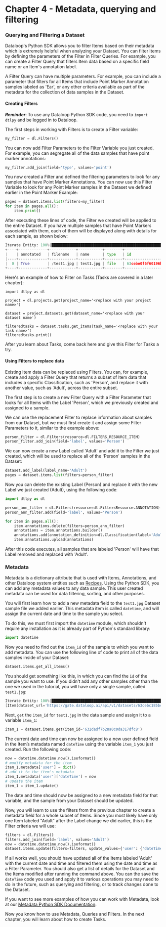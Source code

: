 # Chapter 4 - Metadata, querying and filtering

### Querying and Filtering a Dataset

Dataloop's Python SDK allows you to filter Items based on their metadata which is extremely helpful when analyzing your Dataset. You can filter Items by defining the parameters of the Filter in Filter Queries. For example, you can create a Filter Query that filters Item data based on a specific field name or an Item's annotation label.

A Filter Query can have multiple parameters. For example, you can include a parameter that filters for all Items that include Point Marker Annotation samples labeled as 'Ear', or any other criteria available as part of the metadata for the collection of data samples in the Dataset.

#### Creating Filters

_**Reminder**_: To use any Dataloop Python SDK code, you need to `import dtlpy` and be logged in to Dataloop. 

The first steps in working with Filters is to create a Filter variable:

```python
my_filter = dl.Filters()
```

You can now add Filter Parameters to the Filter Variable you just created. For example, you can segregate all of the data samples that have point marker annotations:

```python
my_filter.add_join(field='type', values='point')
```

You now created a Filter and defined the filtering parameters to look for any samples that have Point Marker Annotations. You can now use this Filter Variable to look for any Point Marker samples in the Dataset we defined earlier in the Point Marker Example:

```python
pages = dataset.items.list(filters=my_filter)
for item in pages.all():
    item.print()
```

After executing these lines of code, the Filter we created will be applied to the entire Dataset. If you have multiple samples that have Point Markers associated with them, each of them will be displayed along with details for each sample, as shown below:

```python
Iterate Entity: 100%|████████████████████████████████████████████████████████████████████| 1/1 [00:00<00:00,  1.66it/s]
+----+-------------+------------+-----------+--------+--------------------------+----------+-------+--------------------+-------------------------------------------------------------------+--------------------------+--------------------------+---------------------+
|    | annotated   | filename   | name      | type   | id                       | hidden   | dir   |   annotationsCount | dataset                                                           | createdAt                | datasetId                | creator             |
|----+-------------+------------+-----------+--------+--------------------------+----------+-------+--------------------+-------------------------------------------------------------------+--------------------------+--------------------------+---------------------|
|  0 | True        | /test1.jpg | test1.jpg | file   | 63cebe0f6f60196b004423d9 | False    | /     |                  3 | https://gate.dataloop.ai/api/v1/datasets/63cebc185bc9dbe3ed851dbe | 2023-01-23T17:04:15.000Z | 63cebc185bc9dbe3ed851dbe | emailaccount@gmail.com |
+----+-------------+------------+-----------+--------+--------------------------+----------+-------+--------------------+-------------------------------------------------------------------+--------------------------+--------------------------+---------------------+
```

Here's an example of how to Filter on Tasks (Tasks are covered in a later chapter):

```
import dtlpy as dl

project = dl.projects.get(project_name='<replace with your project name>')

dataset = project.datasets.get(dataset_name='<replace with your dataset name')

filteredtasks = dataset.tasks.get_items(task_name='<replace with your task name>')
filteredtasks.print()
```

After you learn about Tasks, come back here and give this Filter for Tasks a try.

#### Using Filters to replace data

Existing Item data can be replaced using Filters. You can, for example, create and apply a Filter Query that returns a subset of Item data that includes a specific Classification, such as 'Person', and replace it with another value, such as 'Adult', across the entire subset.

The first step is to create a new Filter Query with a Filter Parameter that looks for all Items with the Label 'Person', which we previously created and assigned to a sample.

We can use the replacement Filter to replace information about samples from our Dataset, but we must first create it and assign some Filter Parameters to it, similar to the example above:

```python
person_filter = dl.Filters(resource=dl.FILTERS_RESOURCE_ITEM)
person_filter.add_join(field='label', values='Person')
```

We can now create a new Label called 'Adult' and add it to the Filter we just created, which will be used to replace all of the 'Person' samples in the Dataset:

```python
dataset.add_label(label_name='Adult')
pages = dataset.items.list(filters=person_filter)
```

Now you can delete the existing Label (Person) and replace it with the new Label we just created (Adult), using the following code:

```python
import dtlpy as dl

person_ann_filter = dl.Filters(resource=dl.FiltersResource.ANNOTATION)
person_ann_filter.add(field='label', values='Person')

for item in pages.all():
    item.annotations.delete(filters=person_ann_filter)
    annotations = item.annotations.builder()
    annotations.add(annotation_definition=dl.Classification(label='Adult'))
    item.annotations.upload(annotations)
```

After this code executes, all samples that are labeled 'Person' will have that Label removed and replaced with 'Adult'.

### Metadata

Metadata is a dictionary attribute that is used with Items, Annotations, and other Dataloop system entities such as [Recipes](https://dataloop.ai/blog/data-recipes/). Using the Python SDK, you can add any metadata values to any data sample. This user created metadata can be used for data filtering, sorting, and other purposes.

You will first learn how to add a new metadata field to the `test1.jpg` Dataset sample file we added earlier. This metadata item is called `datetime`, and will assign the current date and time to the sample you select.

To do this, we must first import the `datetime` module, which shouldn't require any installation as it is already part of Python's standard library:

```python
import datetime
```

Now you need to find out the `item_id` of the sample to which you want to add metadata. You can use the following line of code to print all of the data samples inside of your Dataset:

```python
dataset.items.get_all_items()
```

You should get something like this, in which you can find the `id` of the sample you want to use. If you didn't add any other samples other than the one we used in the tutorial, you will have only a single sample, called `test1.jpg`:

```python
Iterate Entity: 100%|████████████████████████████████████████████████████████████████████| 1/1 [00:00<00:00,  1.15it/s]
[Item(dataset_url='https://gate.dataloop.ai/api/v1/datasets/63cebc185bc9dbe3ed851dbe', created_at='2023-01-23T17:04:15.000Z', dataset_id='63cebc185bc9dbe3ed851dbe', filename='/test1.jpg', name='test1.jpg', type='file', id='63cebe0f6f60196b004423d9', spec=None, creator='myfuncont@gmail.com', _description=None, annotations_count=3)]
```

Next, `get` the `item_id` for `test1.jpg` in the data sample and assign it to a variable `item_1`:

```python
item_1 = dataset.items.get(item_id='632dadf7b28a0c0da317dfc8')
```

The current date and time can now be assigned to a new user defined field in the Item’s metadata named `dateTime` using the variable `item_1` you just created. Run the following code:

```python
now = datetime.datetime.now().isoformat()
# modify metadata for the item
item_1.metadata['user'] = dict()
# add it to the item's metadata
item_1.metadata['user']['dateTime'] = now
# update the item
item_1 = item_1.update()
```

The date and time should now be assigned to a new metadata field for that variable, and the sample from your Dataset should be updated.

Now, you will learn to use the filters from the previous chapter to create a metadata field for a whole subset of Items. Since you most likely have only one Item labeled "Adult" after the Label change we did earlier, this is the Filter criteria we will use:

```python
filters = dl.Filters()
filters.add_join(field='label', values='Adult')
now = datetime.datetime.now().isoformat()
dataset.items.update(filters=filters, update_values={'user': {'dateTime': now}})
```

If all works well, you should have updated all of the Items labeled 'Adult' with the current date and time and filtered them using the date and time as a Filter Parameter. You should also get a list of details for the Dataset and the Items modified after running the command above. You can the save the `dateTime` code you used and apply it to various operations you may need to do in the future, such as querying and filtering, or to track changes done to the Dataset.

If you want to see more examples of how you can work with Metadata, look at our [Metadata Python SDK Documentation](https://sdk-docs.dataloop.ai/en/latest/tutorials/data_management/working_with_metadata/chapter.html).

Now you know how to use Metadata, Queries and Filters. In the next chapter, you will learn about how to create Tasks.

